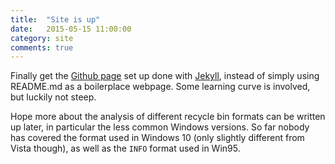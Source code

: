 ```yaml
---
title:  "Site is up"
date:   2015-05-15 11:00:00
category: site
comments: true
---
```


Finally get the [Github page][1] set up done with [Jekyll][2], instead of
simply using README.md as a boilerplace webpage. Some learning curve is
involved, but luckily not steep.

Hope more about the analysis of different recycle bin formats can be
written up later, in particular the less common Windows versions. So
far nobody has covered the format used in Windows 10 (only slightly
different from Vista though), as well as the `INFO` format used
in Win95.

[1]: https://pages.github.com/
[2]: http://jekyllrb.com/
